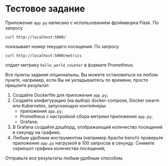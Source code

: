 # Тестовое задание

Приложение `app.py` написано с использованием фрэймворка Flask. По запросу

    curl http://localhost:5000/

показывает номер текущего посещения. По запросу

    curl http://localhost:5000/metrics

отдает метрику `hello_world_counter` в формате Prometheus.

Все пункты задания опциональны, Вы можете остановиться на любом пункте,
например, если Вы не укладываетесь по времени, просто пришлите результат.
   1. Создайте Dockerfile для приложения `app.py`;
   2. Создайте конфигурацию (на выбор) docker-compose, Docker swarm или
      Kubernetes, запускающую контейнеры:
      * приложения `app.py`;
      * Prometheus с настройкой сбора метрики приложения `app.py`;
      * Grafana;
   3. В Grafana создайте дэшборд, отображающий количество посещений в секунду
      на графике;
   4. Любым удобным инструментом (например Apache bench) проверьте приложение
      `app.py` нагрузкой в 100 запросов в секунду. Снимите скриншот графика
      количества посещений;

Отправьте все результаты любым удобным способом.
